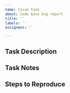 ```yaml
---
name: Issue task
about: Code base bug report
title: ''
labels: ''
assignees: ''

---
```


## Task Description
<!--- what needs to be done -->

## Task Notes
<!--- not obligatory, caveats and helpful tips -->

## Steps to Reproduce
<!--- steps to repoduce if a bug -->

